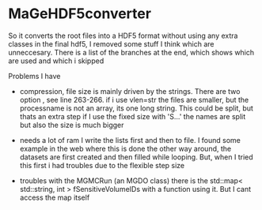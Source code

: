 # MaGeHDF5converter
So it converts the root files into a HDF5 format without using any extra classes in the final hdf5, I removed some stuff I think which are unneccesary. There is a list of the branches at the end, which shows which are used and which i skipped



Problems I have

- compression, file size is mainly driven by the strings. There are two option , see line 263-266.
  if i use vlen=str the files are smaller, but the processname is not an array, its one long string. This could be split, but thats an extra step
  if I use the fixed size with 'S...' the names are split but also the size is much bigger
  
- needs a lot of ram
  I write the lists first and then to file. I found some example in the web where this is done the other way around, the datasets are first created and then filled while looping. But, when I tried this first i had troubles due to the flexible step size
  
- troubles with the MGMCRun (an MGDO class) there is the 
  std::map< std::string, int > fSensitiveVolumeIDs with a function using it. But I cant access the map itself

